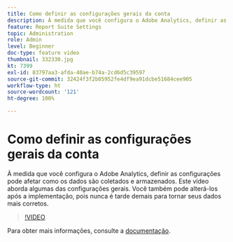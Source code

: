 ```yaml
---
title: Como definir as configurações gerais da conta
description: À medida que você configura o Adobe Analytics, definir as configurações pode afetar como os dados são coletados e armazenados. Este vídeo aborda algumas das configurações gerais. Você também pode alterá-los após a implementação, pois nunca é tarde demais para tornar seus dados mais corretos.
feature: Report Suite Settings
topic: Administration
role: Admin
level: Beginner
doc-type: feature video
thumbnail: 332330.jpg
kt: 7399
exl-id: 83797aa3-afda-40ae-b74a-2cd6d5c39597
source-git-commit: 32424f3f2b05952fe4df9ea91dcbe51684cee905
workflow-type: ht
source-wordcount: '121'
ht-degree: 100%

---
```


# Como definir as configurações gerais da conta

À medida que você configura o Adobe Analytics, definir as configurações pode afetar como os dados são coletados e armazenados. Este vídeo aborda algumas das configurações gerais. Você também pode alterá-los após a implementação, pois nunca é tarde demais para tornar seus dados mais corretos.

>[!VIDEO](https://video.tv.adobe.com/v/332330/?quality=12&learn=on)

Para obter mais informações, consulte a [documentação](https://experienceleague.adobe.com/docs/analytics/admin/admin-tools/general-acct-settings-admin.html?lang=pt-BR#admin-tools).
